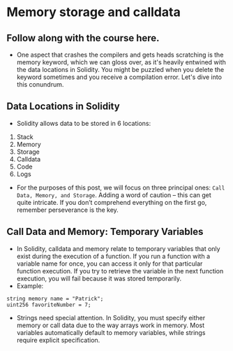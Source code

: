 # Memory storage and calldata

## Follow along with the course here.
- One aspect that crashes the compilers and gets heads scratching is the memory keyword, which we can gloss over, as it's heavily entwined with the data locations in Solidity. You might be puzzled when you delete the keyword sometimes and you receive a compilation error. Let's dive into this conundrum.

## Data Locations in Solidity
- Solidity allows data to be stored in 6 locations:

1. Stack
2. Memory
3. Storage
4. Calldata
5. Code
6. Logs

- For the purposes of this post, we will focus on three principal ones: `Call Data, Memory, and Storage`. Adding a word of caution – this can get quite intricate. If you don’t comprehend everything on the first go, remember perseverance is the key.

## Call Data and Memory: Temporary Variables
- In Solidity, calldata and memory relate to temporary variables that only exist during the execution of a function. If you run a function with a variable name for once, you can access it only for that particular function execution. If you try to retrieve the variable in the next function execution, you will fail because it was stored temporarily.
- Example:

```
string memory name = "Patrick";
uint256 favoriteNumber = 7;
```

- Strings need special attention. In Solidity, you must specify either memory or call data due to the way arrays work in memory. Most variables automatically default to memory variables, while strings require explicit specification.

## 
